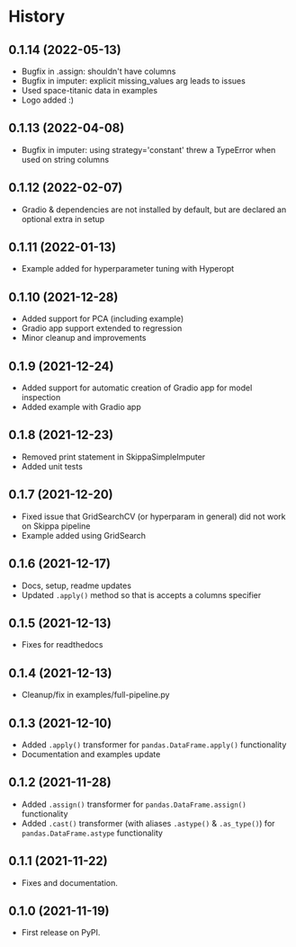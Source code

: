 # History

## 0.1.14 (2022-05-13)
- Bugfix in .assign: shouldn't have columns
- Bugfix in imputer: explicit missing_values arg leads to issues
- Used space-titanic data in examples
- Logo added :)

## 0.1.13 (2022-04-08)
- Bugfix in imputer: using strategy='constant' threw a TypeError when used on string columns

## 0.1.12 (2022-02-07)
- Gradio & dependencies are not installed by default, but are declared an optional extra in setup

## 0.1.11 (2022-01-13)
- Example added for hyperparameter tuning with Hyperopt

## 0.1.10 (2021-12-28)
- Added support for PCA (including example)
- Gradio app support extended to regression
- Minor cleanup and improvements

## 0.1.9 (2021-12-24)
- Added support for automatic creation of Gradio app for model inspection
- Added example with Gradio app

## 0.1.8 (2021-12-23)
- Removed print statement in SkippaSimpleImputer
- Added unit tests

## 0.1.7 (2021-12-20)
- Fixed issue that GridSearchCV (or hyperparam in general) did not work on Skippa pipeline
- Example added using GridSearch

## 0.1.6 (2021-12-17)
- Docs, setup, readme updates
- Updated `.apply()` method so that is accepts a columns specifier

## 0.1.5 (2021-12-13)
- Fixes for readthedocs

## 0.1.4 (2021-12-13)
- Cleanup/fix in examples/full-pipeline.py

## 0.1.3 (2021-12-10)
- Added `.apply()` transformer for `pandas.DataFrame.apply()` functionality
- Documentation and examples update

## 0.1.2 (2021-11-28)
- Added `.assign()` transformer for `pandas.DataFrame.assign()` functionality
- Added `.cast()` transformer (with aliases `.astype()` & `.as_type()`) for `pandas.DataFrame.astype` functionality

## 0.1.1 (2021-11-22)
- Fixes and documentation.

## 0.1.0 (2021-11-19)
- First release on PyPI.
